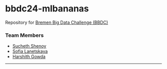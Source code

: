 # bbdc24-mlbananas

Repository for [Bremen Big Data Challenge (BBDC)](https://bbdc.csl.uni-bremen.de/en/)

### Team Members
- [Sucheth Shenoy](https://github.com/sucheth17)
- [Sofia Lanetskaya](https://github.com/lanetskaya)
- [Harshith Gowda](https://github.com/harshithgowdasm)

---
